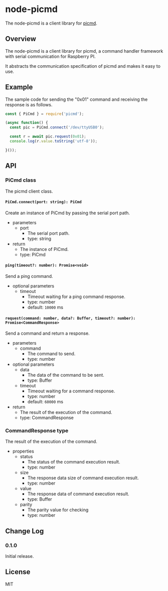 node-picmd
=====

The node-picmd is a client library for [picmd](https://github.com/ushiboy/pi-cmd).

## Overview

The node-picmd is a client library for picmd, a command handler framework with serial communication for Raspberry PI.

It abstracts the communication specification of picmd and makes it easy to use.

## Example

The sample code for sending the "0x01" command and receiving the response is as follows.

```javascript
const { PiCmd } = require('picmd');

(async function() {
  const pic = PiCmd.connect('/dev/ttyUSB0');

  const r = await pic.request(0x01);
  console.log(r.value.toString('utf-8'));

}());
```

## API

### PiCmd class

The picmd client class.

#### `PiCmd.connect(port: string): PiCmd`

Create an instance of PiCmd by passing the serial port path.

* parameters
  * port
    * The serial port path.
    * type: string
* return
  * The instance of PiCmd.
  * type: PiCmd

#### `ping(timeout?: number): Promise<void>`

Send a ping command.

* optional parameters
  * timeout
    * Timeout waiting for a ping command response.
    * type: number
    * default: `10000` ms

#### `request(command: number, data?: Buffer, timeout?: number): Promise<CommandResponse>`

Send a command and return a response.

* parameters
  * command
    * The command to send.
    * type: number
* optional parameters
  * data
    * The data of the command to be sent.
    * type: Buffer
  * timeout
    * Timeout waiting for a command response.
    * type: number
    * default: `60000` ms
* return
  * The result of the execution of the command.
  * type: CommandResponse

### CommandResponse type

The result of the execution of the command.

* properties
  * status
    * The status of the command execution result.
    * type: number
  * size
    * The response data size of command execution result.
    * type: number
  * value
    * The response data of command execution result.
    * type: Buffer
  * parity
    * The parity value for checking
    * type: number

## Change Log

### 0.1.0

Initial release.

## License

MIT
